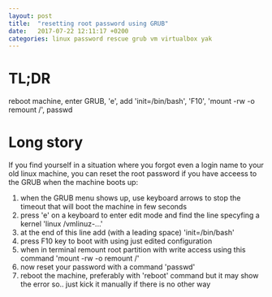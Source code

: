 ```yaml
---
layout: post
title:  "resetting root password using GRUB"
date:   2017-07-22 12:11:17 +0200
categories: linux password rescue grub vm virtualbox yak
---
```

TL;DR
=

reboot machine, enter GRUB, 'e', add 'init=/bin/bash', 'F10', 'mount -rw -o remount /', passwd

Long story
=

If you find yourself in a situation where you forgot even a login name to your old linux machine, you can reset the root password if you have acceess to the GRUB when the machine boots up:
1. when the GRUB menu shows up, use keyboard arrows to stop the timeout that will boot the machine in few seconds
2. press 'e' on a keyboard to enter edit mode and find the line specyfing a kernel 'linux /vmlinuz-...'
3. at the end of this line add (with a leading space) 'init=/bin/bash'
4. press F10 key to boot with using just edited configuration
5. when in terminal remount root partition with write access using this command 'mount -rw -o remount /'
6. now reset your password with a command 'passwd'
7. reboot the machine, preferably with 'reboot' command but it may show the error so.. just kick it manually if there is no other way

